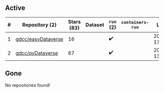## Active
| # | Repository (2) | Stars (83) | Dataset | `run` (2) | `containers-run` | Last Modified |
| --- | --- | --- | --- | --- | --- | --- |
| 1 | [gdcc/easyDataverse](https://github.com/gdcc/easyDataverse) | 16 |  | :heavy_check_mark: |  | 2024-11-11 17:27:49+00:00 |
| 2 | [gdcc/pyDataverse](https://github.com/gdcc/pyDataverse) | 67 |  | :heavy_check_mark: |  | 2024-12-04 13:50:17+00:00 |

## Gone
No repositories found!
